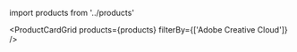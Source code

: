 import products from '../products'

<ProductCardGrid products={products} filterBy={['Adobe Creative Cloud']} />